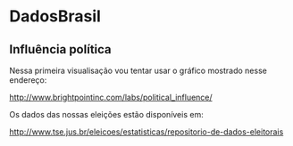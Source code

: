 # DadosBrasil

## Influência política
Nessa primeira visualisação vou tentar usar o gráfico mostrado nesse endereço:

http://www.brightpointinc.com/labs/political_influence/

Os dados das nossas eleições estão disponíveis em:

http://www.tse.jus.br/eleicoes/estatisticas/repositorio-de-dados-eleitorais

